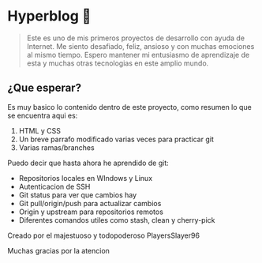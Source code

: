 # Hyperblog 🥸

> Este es uno de mis primeros proyectos de desarrollo con ayuda de Internet. Me siento desafiado, feliz, ansioso y con muchas emociones al mismo tiempo. Espero mantener mi entusiasmo de aprendizaje de esta y muchas otras tecnologias en este amplio mundo.

## ¿Que esperar?
Es muy basico lo contenido dentro de este proyecto, como resumen lo que se encuentra aqui es:
1. HTML y CSS
2. Un breve parrafo modificado varias veces para practicar git
3. Varias ramas/branches 

Puedo decir que hasta ahora he aprendido de git:
- Repositorios locales en WIndows y Linux
- Autenticacion de SSH 
- Git status para ver que cambios hay
- Git pull/origin/push para actualizar cambios
- Origin y upstream para repositorios remotos
- Diferentes comandos utiles como stash, clean y cherry-pick


Creado por el majestuoso y todopoderoso PlayersSlayer96

Muchas gracias por la atencion
